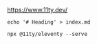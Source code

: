 

https://www.11ty.dev/

```shell
echo '# Heading' > index.md
```

```shell
npx @11ty/eleventy --serve
```
